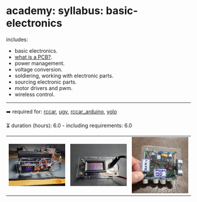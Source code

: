 # academy: syllabus: basic-electronics

includes:
- basic electronics.
- [what is a PCB?](https://learn.sparkfun.com/tutorials/pcb-basics/all).
- power management.
- voltage conversion.
- soldiering, working with electronic parts.
- sourcing electronic parts.
- motor drivers and pwm.
- wireless control.

---


➡️ required for: [rccar](./rccar.md), [ugv](./ugv.md), [rccar_arduino](./rccar_arduino.md), [yolo](./yolo.md)

⏳ duration (hours): 6.0 - including requirements: 6.0

|   |   |   |
| --- | --- | --- |
| [![image](https://github.com/kamangir/assets2/raw/main/battery-bus/20251007_221902.jpg?raw=true)](https://github.com/kamangir/bluer-sbc/blob/main/bluer_sbc/docs/battery-bus.md) | [![image](https://github.com/kamangir/assets2/raw/main/adapter-bus/20251017_222911.jpg?raw=true)](https://github.com/kamangir/bluer-sbc/blob/main/bluer_sbc/docs/adapter-bus.md) | [![image](https://github.com/kamangir/assets2/raw/main/ultrasonic-sensor-tester/00.jpg?raw=true)](https://github.com/kamangir/bluer-sbc/blob/main/bluer_sbc/docs/ultrasonic-sensor-tester.md) |
